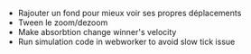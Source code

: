 - Rajouter un fond pour mieux voir ses propres déplacements
- Tween le zoom/dezoom
- Make absorbtion change winner's velocity
- Run simulation code in webworker to avoid slow tick issue
